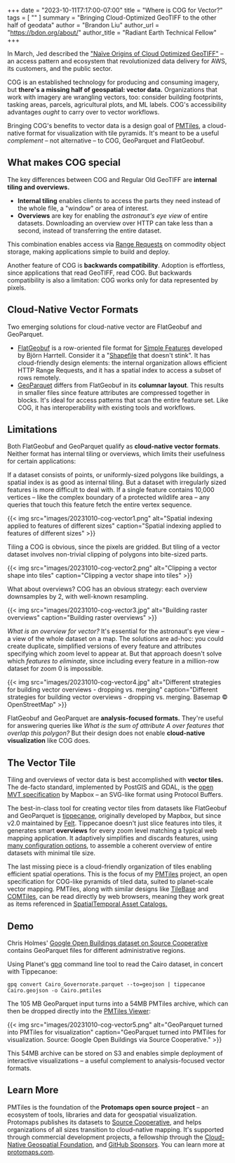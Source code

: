 +++
date = "2023-10-11T7:17:00-07:00"
title = "Where is COG for Vector?"
tags = [ ""
]
summary = "Bringing Cloud-Optimized GeoTIFF to the other half of geodata"
author = "Brandon Liu"
author_url = "https://bdon.org/about/"
author_title = "Radiant Earth Technical Fellow"
+++

In March, Jed described the ["Na&iuml;ve Origins of Cloud Optimized GeoTIFF"](https://radiant.earth/blog/2023/03/the-naive-origins-of-the-cloud-optimized-geotiff/) &ndash; an access pattern and ecosystem that revolutionized data delivery for AWS, its customers, and the public sector.

COG is an established technology for producing and consuming imagery, but **there's a missing half of geospatial: vector data.** Organizations that work with imagery are wrangling vectors, too: consider building footprints, tasking areas, parcels, agricultural plots, and ML labels. COG's accessibility advantages *ought* to carry over to vector workflows.

 Bringing COG's benefits to vector data is a design goal of [PMTiles](https://docs.protomaps.com/pmtiles), a cloud-native format for visualization with tile pyramids. It's meant to be a useful *complement* &ndash; not alternative &ndash; to COG, GeoParquet and FlatGeobuf.

## What makes COG special

The key differences between COG and Regular Old GeoTIFF are **internal tiling and overviews.**

- **Internal tiling** enables clients to access the parts they need instead of the whole file, a "window" or area of interest.
- **Overviews** are key for enabling the *astronaut's eye view* of entire datasets. Downloading an overview over HTTP can take less than a second, instead of transferring the entire dataset.

This combination enables access via [Range Requests](https://developer.mozilla.org/en-US/docs/Web/HTTP/Range_requests) on commodity object storage, making applications simple to build and deploy.

Another feature of COG is **backwards compatibility**. Adoption is effortless, since applications that read GeoTIFF, read COG. But backwards compatibility is also a limitation: COG works only for data represented by pixels.

## Cloud-Native Vector Formats

Two emerging solutions for cloud-native vector are FlatGeobuf and GeoParquet.

- [FlatGeobuf](http://flatgeobuf.org) is a row-oriented file format for [Simple Features](https://en.wikipedia.org/wiki/Simple_Features) developed by Björn Harrtell. Consider it a "[Shapefile](http://switchfromshapefile.org) that doesn't stink". It has cloud-friendly design elements: the internal organization allows efficient HTTP Range Requests, and it has a spatial index to access a subset of rows remotely.
- [GeoParquet](https://cloudnativegeo.org/blog/2023/09/geoparquet-1.0.0-released/) differs from FlatGeobuf in its **columnar layout**. This results in smaller files since feature attributes are compressed together in blocks. It's ideal for access patterns that scan the entire feature set. Like COG, it has interoperability with existing tools and workflows.

## Limitations

Both FlatGeobuf and GeoParquet qualify as **cloud-native vector formats**. Neither format has internal tiling or overviews, which limits their usefulness for certain applications:

If a dataset consists of points, or uniformly-sized polygons like buildings, a spatial index is as good as internal tiling. But a dataset with irregularly sized features is more difficult to deal with. If a single feature contains 10,000 vertices &ndash; like the complex boundary of a protected wildlife area &ndash; any queries that touch this feature fetch the entire vertex sequence.

{{< img src="images/20231010-cog-vector1.png" alt="Spatial indexing applied to features of different sizes" caption="Spatial indexing applied to features of different sizes" >}}

Tiling a COG is obvious, since the pixels are gridded. But tiling of a vector dataset involves non-trivial clipping of polygons into bite-sized parts.

{{< img src="images/20231010-cog-vector2.png" alt="Clipping a vector shape into tiles" caption="Clipping a vector shape into tiles" >}}

What about overviews? COG has an obvious strategy: each overview downsamples by 2, with well-known resampling.

{{< img src="images/20231010-cog-vector3.jpg" alt="Building raster overviews" caption="Building raster overviews" >}}

*What is an overview for vector?* It's essential for the astronaut's eye view &ndash; a view of the whole dataset on a map. The solutions are ad-hoc: you could create duplicate, simplified versions of every feature and attributes specifying which zoom level to appear at. But that approach doesn't solve which *features to eliminate*, since including every feature in a million-row dataset for zoom 0 is impossible.

{{< img src="images/20231010-cog-vector4.jpg" alt="Different strategies for building vector overviews - dropping vs. merging" caption="Different strategies for building vector overviews - dropping vs. merging. Basemap © OpenStreetMap" >}}

FlatGeobuf and GeoParquet are **analysis-focused formats.** They're useful for answering queries like *What is the sum of attribute A over features that overlap this polygon?* But their design does not enable **cloud-native visualization** like COG does.

## The Vector Tile

Tiling and overviews of vector data is best accomplished with **vector tiles.** The de-facto standard, implemented by PostGIS and GDAL, is the [open MVT specification](https://github.com/mapbox/vector-tile-spec) by Mapbox &ndash; an SVG-like format using Protocol Buffers.

The best-in-class tool for creating vector tiles from datasets like FlatGeobuf and GeoParquet is [tippecanoe](https://github.com/felt/tippecanoe), originally developed by Mapbox, but since v2.0 maintained by [Felt](https://felt.com). Tippecanoe doesn't just slice features into tiles, it generates smart **overviews** for every zoom level matching a typical web mapping application. It adaptively simplifies and discards features, using [many configuration options](https://github.com/felt/tippecanoe#cookbook), to assemble a coherent overview of entire datasets with minimal tile size.

The last missing piece is a cloud-friendly organization of tiles enabling efficient spatial operations. This is the focus of my [PMTiles](https://github.com/protomaps/PMTiles) project, an open specification for COG-like pyramids of tiled data, suited to planet-scale vector mapping. PMTiles, along with similar designs like [TileBase](https://github.com/openaddresses/TileBase) and [COMTiles](https://github.com/mactrem/com-tiles), can be read directly by web browsers, meaning they work great as items referenced in [SpatialTemporal Asset Catalogs.](https://stacspec.org)

## Demo

Chris Holmes' [Google Open Buildings dataset on Source Cooperative](https://beta.source.coop/cholmes/google-open-buildings) contains GeoParquet files for different administrative regions.

Using Planet's [gpq](https://github.com/planetlabs/gpq) command line tool to read the Cairo dataset, in concert with Tippecanoe:

`gpq convert Cairo_Governorate.parquet --to=geojson | tippecanoe Cairo.geojson -o Cairo.pmtiles`

The 105 MB GeoParquet input turns into a 54MB PMTiles archive, which can then be dropped directly into the [PMTiles Viewer](https://protomaps.github.io/PMTiles/):

{{< img src="images/20231010-cog-vector5.png" alt="GeoParquet turned into PMTiles for visualization" caption="GeoParquet turned into PMTiles for visualization. Source: Google Open Buildings via Source Cooperative." >}}

This 54MB archive can be stored on S3 and enables simple deployment of interactive visualizations &ndash; a useful complement to analysis-focused vector formats.

## Learn More

PMTiles is the foundation of the **Protomaps open source project** &ndash; an ecosystem of tools, libraries and data for geospatial visualization. Protomaps publishes its datasets to [Source Cooperative](https://beta.source.coop/repositories/protomaps/openstreetmap/description), and helps organizations of all sizes transition to cloud-native mapping. It's supported through commercial development projects, a fellowship through the [Cloud-Native Geospatial Foundation](http://cloudnativegeo.org), and [GitHub Sponsors](https://github.com/sponsors/protomaps). You can learn more at [protomaps.com](https://protomaps.com).
